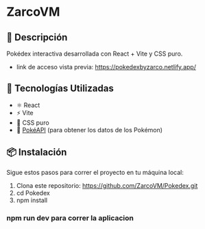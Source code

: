 # ZarcoVM

## 🧩 Descripción

Pokédex interactiva desarrollada con React + Vite y CSS puro.
- link de acceso vista previa: https://pokedexbyzarco.netlify.app/
## 🚀 Tecnologías Utilizadas

- ⚛️ React
- ⚡ Vite
- 🎨 CSS puro
- 🔗 [PokéAPI](https://pokeapi.co/) (para obtener los datos de los Pokémon)

## 📦 Instalación

Sigue estos pasos para correr el proyecto en tu máquina local:

1. Clona este repositorio: https://github.com/ZarcoVM/Pokedex.git
2. cd Pokedex
3. npm install

### npm run dev para correr la aplicacion
